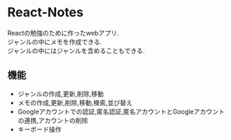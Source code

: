 # React-Notes

Reactの勉強のために作ったwebアプリ.  
ジャンルの中にメモを作成できる.  
ジャンルの中にはジャンルを含めることもできる.  

## 機能

- ジャンルの作成,更新,削除,移動
- メモの作成,更新,削除,移動,検索,並び替え
- Googleアカウントでの認証,匿名認証,匿名アカウントとGoogleアカウントの連携,アカウントの削除
- キーボード操作
